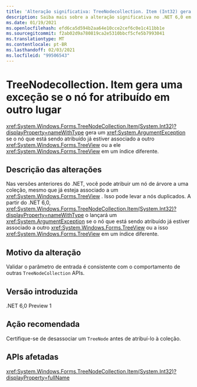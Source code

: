 ```yaml
---
title: 'Alteração significativa: TreeNodecollection. Item (Int32) gera ArgumentException para o nó em uso'
description: Saiba mais sobre a alteração significativa no .NET 6,0 em que TreeNodecollection. Item (Int32) agora gera uma ArgumentException se o nó que está sendo atribuído já estiver atribuído a um TreeView.
ms.date: 01/19/2021
ms.openlocfilehash: efd6ca5d594b2aa64e10cce2cef6c0e1c411bb1e
ms.sourcegitcommit: f2ab02d9a780819ca2e5310bbcf5cfe5b7993041
ms.translationtype: MT
ms.contentlocale: pt-BR
ms.lasthandoff: 02/03/2021
ms.locfileid: "99506543"
---
```

# <a name="treenodecollectionitem-throws-exception-if-node-is-assigned-elsewhere"></a>TreeNodecollection. Item gera uma exceção se o nó for atribuído em outro lugar

<xref:System.Windows.Forms.TreeNodeCollection.Item(System.Int32)?displayProperty=nameWithType> gera um <xref:System.ArgumentException> se o nó que está sendo atribuído já estiver associado a outro <xref:System.Windows.Forms.TreeView> ou a ele <xref:System.Windows.Forms.TreeView> em um índice diferente.

## <a name="change-description"></a>Descrição das alterações

Nas versões anteriores do .NET, você pode atribuir um nó de árvore a uma coleção, mesmo que já esteja associado a um <xref:System.Windows.Forms.TreeView> . Isso pode levar a nós duplicados. A partir do .NET 6,0, <xref:System.Windows.Forms.TreeNodeCollection.Item(System.Int32)?displayProperty=nameWithType> o lançará um <xref:System.ArgumentException> se o nó que está sendo atribuído já estiver associado a outro <xref:System.Windows.Forms.TreeView> ou a isso <xref:System.Windows.Forms.TreeView> em um índice diferente.

## <a name="reason-for-change"></a>Motivo da alteração

Validar o parâmetro de entrada é consistente com o comportamento de outras `TreeNodeCollection` APIs.

## <a name="version-introduced"></a>Versão introduzida

.NET 6,0 Preview 1

## <a name="recommended-action"></a>Ação recomendada

Certifique-se de desassociar um `TreeNode` antes de atribuí-lo à coleção.

## <a name="affected-apis"></a>APIs afetadas

<xref:System.Windows.Forms.TreeNodeCollection.Item(System.Int32)?displayProperty=fullName>

<!--

### Affected APIs

- `P:System.Windows.Forms.TreeNodeCollection.Item(System.Int32)`

### Category

Windows Forms

-->
